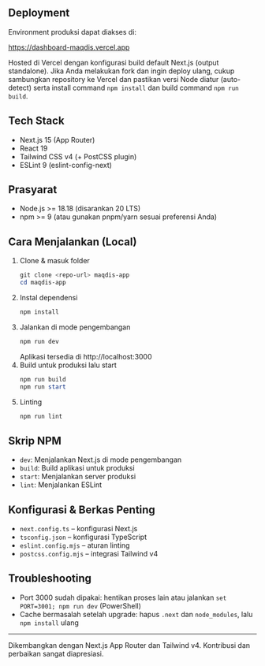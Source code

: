 ## Deployment

Environment produksi dapat diakses di:

https://dashboard-maqdis.vercel.app

Hosted di Vercel dengan konfigurasi build default Next.js (output standalone). Jika Anda melakukan fork dan ingin deploy ulang, cukup sambungkan repository ke Vercel dan pastikan versi Node diatur (auto-detect) serta install command `npm install` dan build command `npm run build`.

## Tech Stack

- Next.js 15 (App Router)
- React 19
- Tailwind CSS v4 (+ PostCSS plugin)
- ESLint 9 (eslint-config-next)

## Prasyarat

- Node.js >= 18.18 (disarankan 20 LTS)
- npm >= 9 (atau gunakan pnpm/yarn sesuai preferensi Anda)

## Cara Menjalankan (Local)

1. Clone & masuk folder
	```powershell
	git clone <repo-url> maqdis-app
	cd maqdis-app
	```
2. Instal dependensi
	```powershell
	npm install
	```
4. Jalankan di mode pengembangan
	```powershell
	npm run dev
	```
	Aplikasi tersedia di http://localhost:3000
5. Build untuk produksi lalu start
	```powershell
	npm run build
	npm run start
	```
6. Linting
	```powershell
	npm run lint
	```

## Skrip NPM

- `dev`: Menjalankan Next.js di mode pengembangan
- `build`: Build aplikasi untuk produksi
- `start`: Menjalankan server produksi
- `lint`: Menjalankan ESLint

## Konfigurasi & Berkas Penting

- `next.config.ts` – konfigurasi Next.js
- `tsconfig.json` – konfigurasi TypeScript
- `eslint.config.mjs` – aturan linting
- `postcss.config.mjs` – integrasi Tailwind v4

## Troubleshooting

- Port 3000 sudah dipakai: hentikan proses lain atau jalankan `set PORT=3001; npm run dev` (PowerShell)
- Cache bermasalah setelah upgrade: hapus `.next` dan `node_modules`, lalu `npm install` ulang

---

Dikembangkan dengan Next.js App Router dan Tailwind v4. Kontribusi dan perbaikan sangat diapresiasi.
